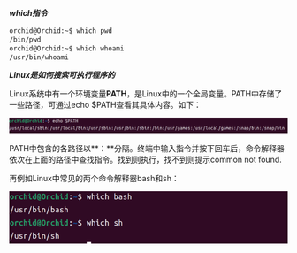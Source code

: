 ***which指令***

```
orchid@Orchid:~$ which pwd
/bin/pwd
orchid@Orchid:~$ which whoami
/usr/bin/whoami
```



***Linux是如何搜索可执行程序的***

Linux系统中有一个环境变量**PATH**，是Linux中的一个全局变量。PATH中存储了一些路径，可通过echo $PATH查看其具体内容。如下：

![](./images/PATH环境变量.png)

PATH中包含的各路径以**：**分隔。终端中输入指令并按下回车后，命令解释器依次在上面的路径中查找指令。找到则执行，找不到则提示common not found.

再例如Linux中常见的两个命令解释器bash和sh：

![](./images/命令解释器bash和sh.png)
